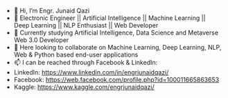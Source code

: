 - 👋 Hi, I’m Engr. Junaid Qazi 
- 👀 Electronic Engineer || Artificial Intelligence || Machine Learning || Deep Learning || NLP Enthusiast || Web Developer
- 🌱 Currently studying Artificial Intelligence, Data Science and Metaverse Web 3.0 Developer
- 💞️ Here looking to collaborate on Machine Learning, Deep Learning, NLP, Web & Python based end-user applications
- 📫 I can be reached through Facebook & LinkedIn: 
- LinkedIn: https://www.linkedin.com/in/engrjunaidqazi/ 
- Facebook: https://web.facebook.com/profile.php?id=100011665863653  
- Kaggle: https://www.kaggle.com/engrjunaidqazi/ 

<!---
engr-junaid-qazi/engr-junaid-qazi is a ✨ special ✨ repository because its `README.md` (this file) appears on your GitHub profile.
You can click the Preview link to take a look at your changes.
--->
